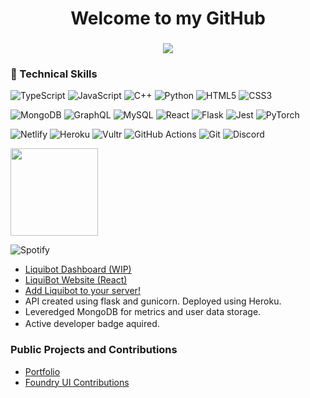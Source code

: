 <h1 align="center" >Welcome to my GitHub</h1>
<h3 align="center"><img src ="https://profile-counter.glitch.me/{j-leidy}/count.svg"/></h3>

### 💼 Technical Skills

![TypeScript](https://img.shields.io/badge/typescript-%23007ACC.svg?style=for-the-badge&logo=typescript&logoColor=white) ![JavaScript](https://img.shields.io/badge/javascript-%23323330.svg?style=for-the-badge&logo=javascript&logoColor=%23F7DF1E) ![C++](https://img.shields.io/badge/c++-%2300599C.svg?style=for-the-badge&logo=c%2B%2B&logoColor=white) ![Python](https://img.shields.io/badge/python-3670A0?style=for-the-badge&logo=python&logoColor=ffdd54) ![HTML5](https://img.shields.io/badge/html5-%23E34F26.svg?style=for-the-badge&logo=html5&logoColor=white) ![CSS3](https://img.shields.io/badge/css3-%231572B6.svg?style=for-the-badge&logo=css3&logoColor=white)

![MongoDB](https://img.shields.io/badge/MongoDB-%234ea94b.svg?style=for-the-badge&logo=mongodb&logoColor=white) ![GraphQL](https://img.shields.io/badge/-GraphQL-E10098?style=for-the-badge&logo=graphql&logoColor=white) ![MySQL](https://img.shields.io/badge/mysql-4479A1.svg?style=for-the-badge&logo=mysql&logoColor=white) ![React](https://img.shields.io/badge/react-%2320232a.svg?style=for-the-badge&logo=react&logoColor=%2361DAFB) ![Flask](https://img.shields.io/badge/flask-%23000.svg?style=for-the-badge&logo=flask&logoColor=white) ![Jest](https://img.shields.io/badge/-jest-%23C21325?style=for-the-badge&logo=jest&logoColor=white) ![PyTorch](https://img.shields.io/badge/PyTorch-%23EE4C2C.svg?style=for-the-badge&logo=PyTorch&logoColor=white)

![Netlify](https://img.shields.io/badge/netlify-%23000000.svg?style=for-the-badge&logo=netlify&logoColor=#00C7B7) ![Heroku](https://img.shields.io/badge/heroku-%23430098.svg?style=for-the-badge&logo=heroku&logoColor=white) ![Vultr](https://img.shields.io/badge/Vultr-007BFC.svg?style=for-the-badge&logo=vultr) ![GitHub Actions](https://img.shields.io/badge/github%20actions-%232671E5.svg?style=for-the-badge&logo=githubactions&logoColor=white) ![Git](https://img.shields.io/badge/git-%23F05033.svg?style=for-the-badge&logo=git&logoColor=white) ![Discord](https://img.shields.io/badge/Discord-%235865F2.svg?style=for-the-badge&logo=discord&logoColor=white)

<img src="https://github.com/j-leidy/j-leidy/blob/main/Liquibot.png" height=140 />

![Spotify](https://liquibot-api.herokuapp.com/svg?-)

<ul>
    <li> <a href="https://liquidash.netlify.app/">Liquibot Dashboard (WIP) </a></li>
    <li><a href="https://liquibot.netlify.app/" target ="_blank">LiquiBot Website (React)</a></li>
    <li> <a href="https://discord.com/oauth2/authorize?client_id=1074436572172259500&permissions=8&scope=bot" target="_blank">Add Liquibot to your server!</a></li>
    <li>API created using flask and gunicorn. Deployed using Heroku.</li>
    <li>Leveredged MongoDB for metrics and user data storage.</li>
    <li>Active developer badge aquired. <img src="https://i.imgur.com/nMWf95K.png" width=16height=16/></li>
</ul>

### Public Projects and Contributions

<ul>
    <li><a href="https://github.com/j-leidy/NewPortfolio">Portfolio</a></li>
    <li><a href="https://github.com/Headstorm/foundry-ui/commits/master/?author=j-leidy">Foundry UI Contributions</a></li>
</ul>

<!--
**j-leidy/j-leidy** is a ✨ _special_ ✨ repository because its `README.md` (this file) appears on your GitHub profile.

Here are some ideas to get you started:

- 🔭 I’m currently working on ...
- 🌱 I’m currently learning ...
- 👯 I’m looking to collaborate on ...
- 🤔 I’m looking for help with ...
- 💬 Ask me about ...
- 📫 How to reach me: ...
- 😄 Pronouns: ...
- ⚡ Fun fact: ...
-->
